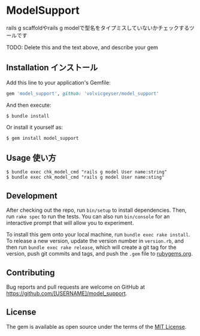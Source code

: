 # ModelSupport

rails g scaffoldやrails g modelで型名をタイプミスしていないかチェックするツールです

TODO: Delete this and the text above, and describe your gem

## Installation インストール

Add this line to your application's Gemfile:

```ruby
gem 'model_support', github: 'volvicgeyser/model_support'
```

And then execute:

    $ bundle install

Or install it yourself as:

    $ gem install model_support

## Usage 使い方

    $ bundle exec chk_model_cmd "rails g model User name:string"
    $ bundle exec chk_model_cmd "rails g model User name:sting"

## Development

After checking out the repo, run `bin/setup` to install dependencies. Then, run `rake spec` to run the tests. You can also run `bin/console` for an interactive prompt that will allow you to experiment.

To install this gem onto your local machine, run `bundle exec rake install`. To release a new version, update the version number in `version.rb`, and then run `bundle exec rake release`, which will create a git tag for the version, push git commits and tags, and push the `.gem` file to [rubygems.org](https://rubygems.org).

## Contributing

Bug reports and pull requests are welcome on GitHub at https://github.com/[USERNAME]/model_support.

## License

The gem is available as open source under the terms of the [MIT License](https://opensource.org/licenses/MIT).
